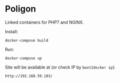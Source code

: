 Poligon
=======

Linked containers for PHP7 and NGINX.

Install:

```
docker-compose build
```

Run:

```
docker-compose up
```

Site will be available at (or check IP by ```boot2docker ip```):

```
http://192.168.59.103/
```

